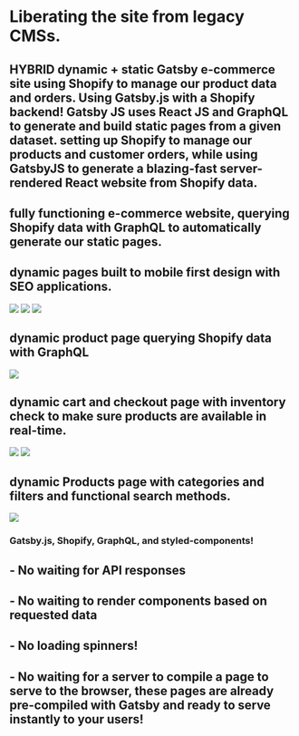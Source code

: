 # Liberating the site from legacy CMSs.

## HYBRID dynamic + static Gatsby e-commerce site using Shopify to manage our product data and orders. Using Gatsby.js with a Shopify backend! Gatsby JS uses React JS and GraphQL to generate and build static pages from a given dataset. setting up Shopify to manage our products and customer orders, while using GatsbyJS to generate a blazing-fast server-rendered React website from Shopify data.

## fully functioning e-commerce website, querying Shopify data with GraphQL to automatically generate our static pages.

## dynamic pages built to mobile first design with SEO applications.
<img src="src\images\phone.PNG">
<img src="src\images\tablet.PNG">
<img src="src\images\homePage.PNG">

## dynamic product page querying Shopify data with GraphQL
<img src="src\images\productPage.PNG">

## dynamic cart and checkout page with inventory check to make sure products are available in real-time.

<img src="src\images\cartPage.PNG">
<img src="src\images\checkout.PNG">


## dynamic Products page with categories and filters and functional search methods.

<img src="src\images\productsPage.PNG">

### Gatsby.js, Shopify, GraphQL, and styled-components!

## - No waiting for API responses

## - No waiting to render components based on requested data

## - No loading spinners!

## - No waiting for a server to compile a page to serve to the browser, these pages are already pre-compiled with Gatsby and ready to serve instantly to your users!
